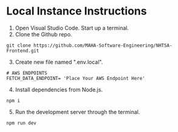 # Local Instance Instructions

1. Open Visual Studio Code. Start up a terminal.
2. Clone the Github repo.
```
git clone https://github.com/MAHA-Software-Engineering/NHTSA-Frontend.git
```
3. Create new file named ".env.local".
```
# AWS ENDPOINTS
FETCH_DATA_ENDPOINT= 'Place Your AWS Endpoint Here'
```
4. Install dependencies from Node.js.
```
npm i
```
5. Run the development server through the terminal.
```
npm run dev
```

